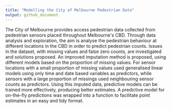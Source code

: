 ```yaml
---
title: "Modelling the City of Melbourne Pedestrian Data"
output: github_document
---
```


The City of Melbourne provides access pedestrian data collected from pedestrian sensors placed throughout Melbourne's CBD. Through data analysis and exploration, the aim is analyse the pedestrian behaviour at different locations in the CBD in order to predict pedestrian counts. Issues in the dataset, with missing values and false zero counts, are investigated and solutions proposed. An improved imputation method is proposed, using different models based on the proportion of missing values. For sensor locations with a small proportion of missing values used generalised linear models using only time and date based variables as predictors, while sensors with a large proportion of missings used neighbouring sensor counts as predictors. Using this imputed data, predictive models can be trained more effectively, producing better estimates. A predictive model for on-the-fly predictions was wrapped into a function to facilitate point estimates in an easy and tidy format.


